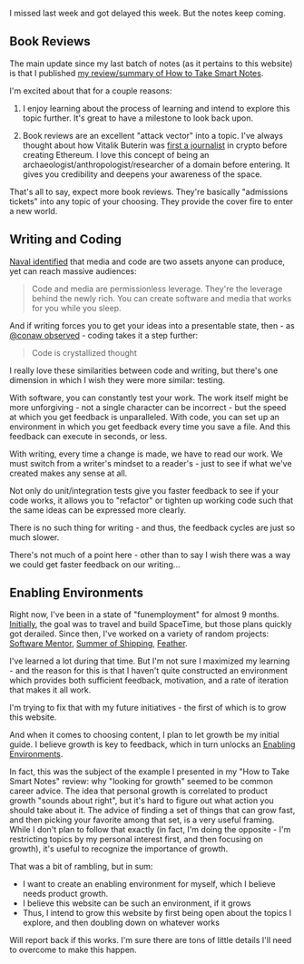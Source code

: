 I missed last week and got delayed this week. But the notes keep coming.

## Book Reviews

The main update since my last batch of notes (as it pertains to this website) is that I published [my review/summary of How to Take Smart Notes](/books/how-to-take-smart-notes). 

I'm excited about that for a couple reasons: 

1. I enjoy learning about the process of learning and intend to explore this topic further. It's great to have a milestone to look back upon.

2. Book reviews are an excellent "attack vector" into a topic. I've always thought about how Vitalik Buterin was [first a journalist](https://bitcoinmagazine.com/authors/vitalik-buterin) in crypto before creating Ethereum. I love this concept of being an archaeologist/anthropologist/researcher of a domain before entering. It gives you credibility and deepens your awareness of the space.

That's all to say, expect more book reviews. They're basically "admissions tickets" into any topic of your choosing. They provide the cover fire to enter a new world.

## Writing and Coding

[Naval identified](https://twitter.com/naval/status/1002106893265920000?s=20) that media and code are two assets anyone can produce, yet can reach massive audiences:

> Code and media are permissionless leverage. They're the leverage behind the newly rich. You can create software and media that works for you while you sleep.

And if writing forces you to get your ideas into a presentable state, then - as [@conaw observed](https://twitter.com/Conaw/status/1206037537589850119?s=20) - coding takes it a step further:

> Code is crystallized thought

I really love these similarities between code and writing, but there's one dimension in which I wish they were more similar: testing.

With software, you can constantly test your work. The work itself might be more unforgiving - not a single character can be incorrect - but the speed at which you get feedback is unparalleled. With code, you can set up an environment in which you get feedback every time you save a file. And this feedback can execute in seconds, or less.

With writing, every time a change is made, we have to read our work. We must switch from a writer's mindset to a reader's - just to see if what we've created makes any sense at all.

Not only do unit/integration tests give you faster feedback to see if your code works, it allows you to "refactor" or tighten up working code such that the same ideas can be expressed more clearly.

There is no such thing for writing - and thus, the feedback cycles are just so much slower.

There's not much of a point here - other than to say I wish there was a way we could get faster feedback on our writing...

## Enabling Environments

Right now, I've been in a state of "funemployment" for almost 9 months. [Initially](https://spacetime.substack.com/p/1-categories), the goal was to travel and build SpaceTime, but those plans quickly got derailed. Since then, I've worked on a variety of random projects: [Software Mentor](https://softwarementor.substack.com), [Summer of Shipping](https://summerofshipping.com), [Feather](https://feather.id).

I've learned a lot during that time. But I'm not sure I maximized my learning - and the reason for this is that I haven't quite constructed an environment which provides both sufficient feedback,  motivation, and a rate of iteration that makes it all work.

I'm trying to fix that with my future initiatives - the first of which is to grow this website. 

And when it comes to choosing content, I plan to let growth be my initial guide. I believe growth is key to feedback, which in turn unlocks an [Enabling Environments](https://notes.andymatuschak.org/Enabling_environment).

In fact, this was the subject of the example I presented in my "How to Take Smart Notes" review: why "looking for growth" seemed to be common career advice. The idea that personal growth is correlated to product growth "sounds about right", but it's hard to figure out what action you should take about it. The advice of finding a set of things that can grow fast, and then picking your favorite among that set, is a very useful framing. While I don't plan to follow that exactly (in fact, I'm doing the opposite - I'm restricting topics by my personal interest first, and then focusing on growth), it's useful to recognize the importance of growth.

That was a bit of rambling, but in sum:
- I want to create an enabling environment for myself, which I believe needs product growth. 
- I believe this website can be such an environment, if it grows
- Thus, I intend to grow this website by first being open about the topics I explore, and then doubling down on whatever works

Will report back if this works. I'm sure there are tons of little details I'll need to overcome to make this happen.